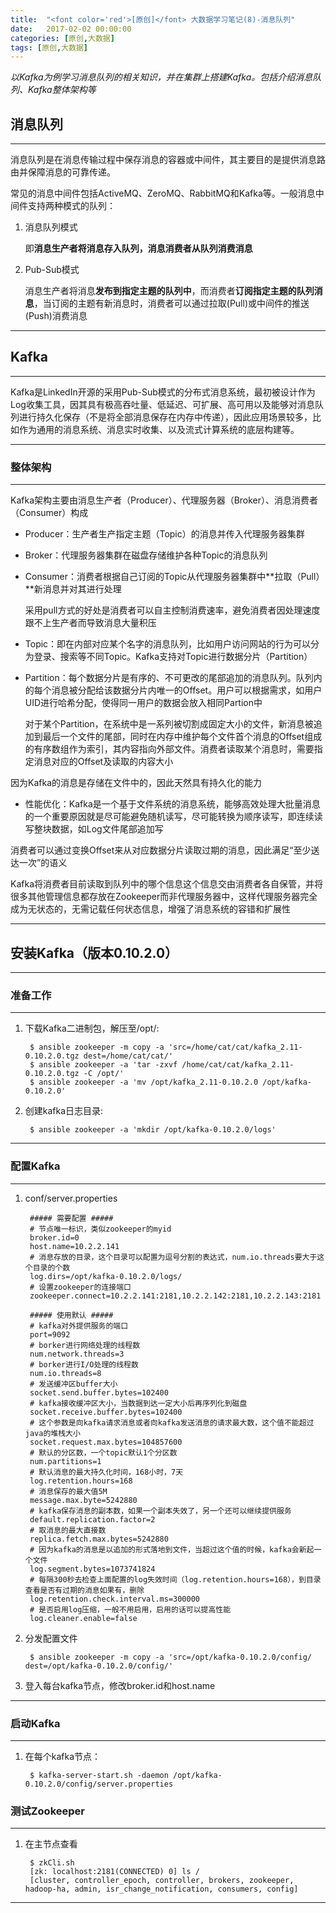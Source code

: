 ```yaml
---
title:  "<font color='red'>[原创]</font> 大数据学习笔记(8)-消息队列"
date:   2017-02-02 00:00:00
categories: [原创,大数据]
tags: [原创,大数据]
---
```


*以Kafka为例学习消息队列的相关知识，并在集群上搭建Kafka。包括介绍消息队列、Kafka整体架构等*

## 消息队列
---

消息队列是在消息传输过程中保存消息的容器或中间件，其主要目的是提供消息路由并保障消息的可靠传递。

常见的消息中间件包括ActiveMQ、ZeroMQ、RabbitMQ和Kafka等。一般消息中间件支持两种模式的队列：

1. 消息队列模式
	
	即**消息生产者将消息存入队列，消息消费者从队列消费消息**

2. Pub-Sub模式

	消息生产者将消息**发布到指定主题的队列中**，而消费者**订阅指定主题的队列消息**，当订阅的主题有新消息时，消费者可以通过拉取(Pull)或中间件的推送(Push)消费消息

---

## Kafka
---

Kafka是LinkedIn开源的采用Pub-Sub模式的分布式消息系统，最初被设计作为Log收集工具，因其具有极高吞吐量、低延迟、可扩展、高可用以及能够对消息队列进行持久化保存（不是将全部消息保存在内存中传递），因此应用场景较多，比如作为通用的消息系统、消息实时收集、以及流式计算系统的底层构建等。

---

### 整体架构
---

Kafka架构主要由消息生产者（Producer）、代理服务器（Broker）、消息消费者（Consumer）构成

* Producer：生产者生产指定主题（Topic）的消息并传入代理服务器集群
* Broker：代理服务器集群在磁盘存储维护各种Topic的消息队列
* Consumer：消费者根据自己订阅的Topic从代理服务器集群中**拉取（Pull）**新消息并对其进行处理

	采用pull方式的好处是消费者可以自主控制消费速率，避免消费者因处理速度跟不上生产者而导致消息大量积压

* Topic：即在内部对应某个名字的消息队列，比如用户访问网站的行为可以分为登录、搜索等不同Topic。Kafka支持对Topic进行数据分片（Partition）
* Partition：每个数据分片是有序的、不可更改的尾部追加的消息队列。队列内的每个消息被分配给该数据分片内唯一的Offset。用户可以根据需求，如用户UID进行哈希分配，使得同一用户的数据会放入相同Partion中
	
	对于某个Partition，在系统中是一系列被切割成固定大小的文件，新消息被追加到最后一个文件的尾部，同时在内存中维护每个文件首个消息的Offset组成的有序数组作为索引，其内容指向外部文件。消费者读取某个消息时，需要指定消息对应的Offset及读取的内容大小

因为Kafka的消息是存储在文件中的，因此天然具有持久化的能力

* 性能优化：Kafka是一个基于文件系统的消息系统，能够高效处理大批量消息的一个重要原因就是尽可能避免随机读写，尽可能转换为顺序读写，即连续读写整块数据，如Log文件尾部追加写

消费者可以通过变换Offset来从对应数据分片读取过期的消息，因此满足“至少送达一次”的语义

Kafka将消费者目前读取到队列中的哪个信息这个信息交由消费者各自保管，并将很多其他管理信息都存放在Zookeeper而非代理服务器中，这样代理服务器完全成为无状态的，无需记载任何状态信息，增强了消息系统的容错和扩展性

---

## 安装Kafka（版本0.10.2.0）
---

### 准备工作 
---

1. 下载Kafka二进制包，解压至/opt/:

		$ ansible zookeeper -m copy -a 'src=/home/cat/cat/kafka_2.11-0.10.2.0.tgz dest=/home/cat/cat/'
		$ ansible zookeeper -a 'tar -zxvf /home/cat/cat/kafka_2.11-0.10.2.0.tgz -C /opt/'
		$ ansible zookeeper -a 'mv /opt/kafka_2.11-0.10.2.0 /opt/kafka-0.10.2.0'

2. 创建kafka日志目录:

		$ ansible zookeeper -a 'mkdir /opt/kafka-0.10.2.0/logs'

---

### 配置Kafka
---

1. conf/server.properties

		##### 需要配置 #####
		# 节点唯一标识，类似zookeeper的myid
		broker.id=0  
		host.name=10.2.2.141
		# 消息存放的目录，这个目录可以配置为逗号分割的表达式，num.io.threads要大于这个目录的个数
		log.dirs=/opt/kafka-0.10.2.0/logs/
		# 设置zookeeper的连接端口
		zookeeper.connect=10.2.2.141:2181,10.2.2.142:2181,10.2.2.143:2181 

		##### 使用默认 #####
		# kafka对外提供服务的端口
		port=9092 
		# borker进行网络处理的线程数
		num.network.threads=3 
		# borker进行I/O处理的线程数
		num.io.threads=8 
		# 发送缓冲区buffer大小
		socket.send.buffer.bytes=102400 
		# kafka接收缓冲区大小，当数据到达一定大小后再序列化到磁盘
		socket.receive.buffer.bytes=102400 
		# 这个参数是向kafka请求消息或者向kafka发送消息的请求最大数，这个值不能超过java的堆栈大小
		socket.request.max.bytes=104857600 
		# 默认的分区数，一个topic默认1个分区数
		num.partitions=1 
		# 默认消息的最大持久化时间，168小时，7天
		log.retention.hours=168 
		# 消息保存的最大值5M
		message.max.byte=5242880  
		# kafka保存消息的副本数，如果一个副本失效了，另一个还可以继续提供服务
		default.replication.factor=2  
		# 取消息的最大直接数
		replica.fetch.max.bytes=5242880 
		# 因为kafka的消息是以追加的形式落地到文件，当超过这个值的时候，kafka会新起一个文件
		log.segment.bytes=1073741824 
		# 每隔300秒去检查上面配置的log失效时间（log.retention.hours=168），到目录查看是否有过期的消息如果有，删除
		log.retention.check.interval.ms=300000 
		# 是否启用log压缩，一般不用启用，启用的话可以提高性能
		log.cleaner.enable=false 
		
2. 分发配置文件

		$ ansible zookeeper -m copy -a 'src=/opt/kafka-0.10.2.0/config/ dest=/opt/kafka-0.10.2.0/config/'	

3. 登入每台kafka节点，修改broker.id和host.name

---

### 启动Kafka
---

1. 在每个kafka节点：

		$ kafka-server-start.sh -daemon /opt/kafka-0.10.2.0/config/server.properties

### 测试Zookeeper
---

1. 在主节点查看

		$ zkCli.sh
		[zk: localhost:2181(CONNECTED) 0] ls /
		[cluster, controller_epoch, controller, brokers, zookeeper, hadoop-ha, admin, isr_change_notification, consumers, config]

---